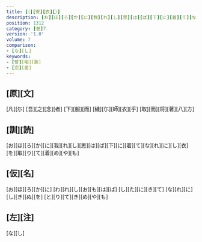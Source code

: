 ```yaml
---
title: [（][寄][衣][）]
description: [お][ほ][ろ][か][に][我][れ][し][思][は][ば][下][に][着][て][な][れ][に][し][衣][を][取][り][て][着][め][や][も]
position: 1312
category: [巻]7
version: '1.0'
volume: 7
comparison:
- [な][し]
keywords:
- [譬][喩][歌]
- [恋][愛]
---
```


## [原][文]

[凡][尓] [吾][之][念][者] [下][服][而] [穢][尓][師][衣][乎] [取][而][将][著][八][方]

## [訓][読]

[お][ほ][ろ][か][に][我][れ][し][思][は][ば][下][に][着][て][な][れ][に][し][衣][を][取][り][て][着][め][や][も]

## [仮][名]

[お][ほ][ろ][か][に] [わ][れ][し][お][も][は][ば] [し][た][に][き][て] [な][れ][に][し][き][ぬ][を] [と][り][て][き][め][や][も]

## [左][注]

[な][し]
